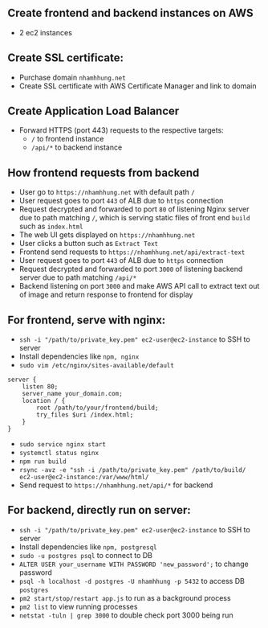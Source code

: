 ## Create frontend and backend instances on AWS

- 2 ec2 instances

## Create SSL certificate:

- Purchase domain `nhamhhung.net`
- Create SSL certificate with AWS Certificate Manager and link to domain

## Create Application Load Balancer

- Forward HTTPS (port 443) requests to the respective targets:
  - `/` to frontend instance
  - `/api/*` to backend instance

## How frontend requests from backend

- User go to `https://nhamhhung.net` with default path `/`
- User request goes to port `443` of ALB due to `https` connection
- Request decrypted and forwarded to port `80` of listening Nginx server due to path matching `/`, which is serving static files of front end `build` such as `index.html`
- The web UI gets displayed on `https://nhamhhung.net`
- User clicks a button such as `Extract Text`
- Frontend send requests to `https://nhamhhung.net/api/extract-text`
- User request goes to port `443` of ALB due to `https` connection
- Request decrypted and forwarded to port `3000` of listening backend server due to path matching `/api/*`
- Backend listening on port `3000` and make AWS API call to extract text out of image and return response to frontend for display

## For frontend, serve with nginx:

- `ssh -i "/path/to/private_key.pem" ec2-user@ec2-instance` to SSH to server
- Install dependencies like `npm, nginx`
- `sudo vim /etc/nginx/sites-available/default`

```
server {
    listen 80;
    server_name your_domain.com;
    location / {
        root /path/to/your/frontend/build;
        try_files $uri /index.html;
    }
}
```

- `sudo service nginx start`
- `systemctl status nginx`
- `npm run build`
- `rsync -avz -e "ssh -i /path/to/private_key.pem" /path/to/build/ ec2-user@ec2-instance:/var/www/html/`
- Send request to `https://nhamhhung.net/api/*` for backend

## For backend, directly run on server:

- `ssh -i "/path/to/private_key.pem" ec2-user@ec2-instance` to SSH to server
- Install dependencies like `npm, postgresql`
- `sudo -u postgres psql` to connect to DB
- `ALTER USER your_username WITH PASSWORD 'new_password';` to change password
- `psql -h localhost -d postgres -U nhamhhung -p 5432` to access DB `postgres`
- `pm2 start/stop/restart app.js` to run as a background process
- `pm2 list` to view running processes
- `netstat -tuln | grep 3000` to double check port 3000 being run
